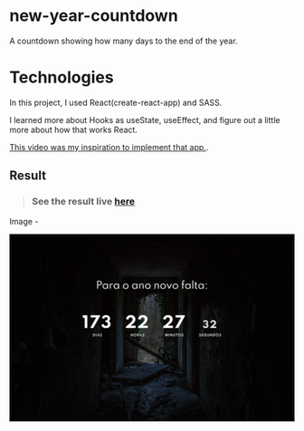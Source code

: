 # new-year-countdown

A countdown showing how many days to the end of the year.
 
# Technologies

In this project, I used React(create-react-app) and SASS.

I learned more about Hooks as useState, useEffect, and figure out a little more about how that works React.
 

[This video was my inspiration to implement that app.](https://youtu.be/dtKciwk_si4).

## Result

> ### See the result live [here](https://new-year-countdown-lusk1nha.vercel.app/)

Image -

[![vercel.com](./src/assets/github-image.png)](https://sunnyside-agency-lusk1nha.vercel.app/)
